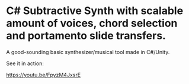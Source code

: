 # C# Subtractive Synth with scalable amount of voices, chord selection and portamento slide transfers.

A good-sounding basic synthesizer/musical tool made in C#/Unity. 

See it in action:
 
https://youtu.be/FpyzM4JxsrE
